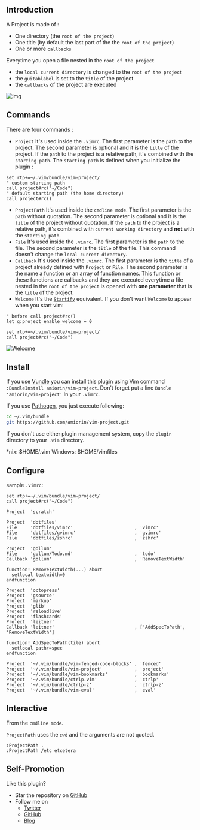 ## Introduction
A Project is made of :
* One directory (the ``root of the project``)
* One title (by default the last part of the the ``root of the project``)
* One or more ``callbacks``

Everytime you open a file nested in the ``root of the project``
* the ``local current directory`` is changed to the ``root of the project``
* the ``guitablabel`` is set to the ``title`` of the project
* the ``callbacks`` of the project are executed

![img][0]

## Commands
There are four commands :
* ``Project``
It's used inside the ``.vimrc``. The first parameter is the ``path`` to the
project. The second parameter is optional and it is the ``title`` of the
project.  If the ``path`` to the project is a relative path, it's combined
with the ``starting path``.  The ``starting path`` is defined when you
initialize the plugin :
```vim
set rtp+=~/.vim/bundle/vim-project/
" custom starting path
call project#rc("~/Code")
" default starting path (the home directory)
call project#rc()
```
* ``ProjectPath``
It's used inside the ``cmdline mode``. The first parameter is the ``path``
without quotation. The second parameter is optional and it is the ``title`` of
the project without quotation.
If the ``path`` to the project is a relative path, it's combined with
``current working directory`` and **not** with the ``starting path``.
* ``File``
It's used inside the ``.vimrc``. The first parameter is the ``path`` to
the file. The second parameter is the ``title`` of the file. This command
doesn't change the ``local current directory``.
* ``Callback``
It's used inside the ``.vimrc``. The first parameter is the ``title`` of a
project already defined with ``Project`` or ``File``. The second parameter is
the name a function or an array of function names. This function or these
functions are callbacks and they are executed everytime a file nested in the
``root of the project`` is opened with **one parameter** that is the ``title``
of the project.
* ``Welcome`` It's the [``Startify``](https://github.com/mhinz/vim-startify) equivalent.
If you don't want ``Welcome`` to appear when you start vim:
```vim
" before call project#rc()
let g:project_enable_welcome = 0

set rtp+=~/.vim/bundle/vim-project/
call project#rc("~/Code")
```
![Welcome](https://pbs.twimg.com/media/BJH4RgDCcAEYv4E.png:large)

## Install
If you use [Vundle][1] you can install this plugin using Vim command `:BundleInstall amiorin/vim-project`.
Don't forget put a line `Bundle 'amiorin/vim-project'` in your `.vimrc`.

If you use [Pathogen][2], you just execute following:

```sh
cd ~/.vim/bundle
git https://github.com/amiorin/vim-project.git
```

If you don't use either plugin management system, copy the `plugin` directory to your `.vim` directory.

\*nix: $HOME/.vim
Windows: $HOME/vimfiles

## Configure
sample ``.vimrc``:

```vim
set rtp+=~/.vim/bundle/vim-project/
call project#rc("~/Code")

Project  'scratch'

Project  'dotfiles'
File     'dotfiles/vimrc'                       , 'vimrc'
File     'dotfiles/gvimrc'                      , 'gvimrc'
File     'dotfiles/zshrc'                       , 'zshrc'

Project  'gollum'
File     'gollum/Todo.md'                       , 'todo'
Callback 'gollum'                               , 'RemoveTextWidth'

function! RemoveTextWidth(...) abort
  setlocal textwidth=0
endfunction

Project  'octopress'
Project  'gsource'
Project  'markup'
Project  'glib'
Project  'reloadlive'
Project  'flashcards'
Project  'leitner'
Callback 'leitner'                              , ['AddSpecToPath', 'RemoveTextWidth']

function! AddSpecToPath(tile) abort
  setlocal path+=spec
endfunction

Project  '~/.vim/bundle/vim-fenced-code-blocks' , 'fenced'
Project  '~/.vim/bundle/vim-project'            , 'project'
Project  '~/.vim/bundle/vim-bookmarks'          , 'bookmarks'
Project  '~/.vim/bundle/ctrlp.vim'              , 'ctrlp'
Project  '~/.vim/bundle/ctrlp-z'                , 'ctrlp-z'
Project  '~/.vim/bundle/vim-eval'               , 'eval'
```

## Interactive
From the ``cmdline mode``.

``ProjectPath`` uses the ``cwd`` and the arguments are not quoted.
```vim
:ProjectPath .
:ProjectPath /etc etcetera
```

## Self-Promotion
Like this plugin?
* Star the repository on [GitHub](https://github.com/amiorin/vim-fenced-code-blocks)
* Follow me on
  * [Twitter](http://twitter.com/amiorin)
  * [GitHub](https://github.com/amiorin)
  * [Blog](http://albertomiorin.com)

[0]: https://pbs.twimg.com/media/BIcCUupCMAEG8Lg.png:large
[1]: https://github.com/gmarik/vundle.git
[2]: https://github.com/tpope/vim-pathogen
